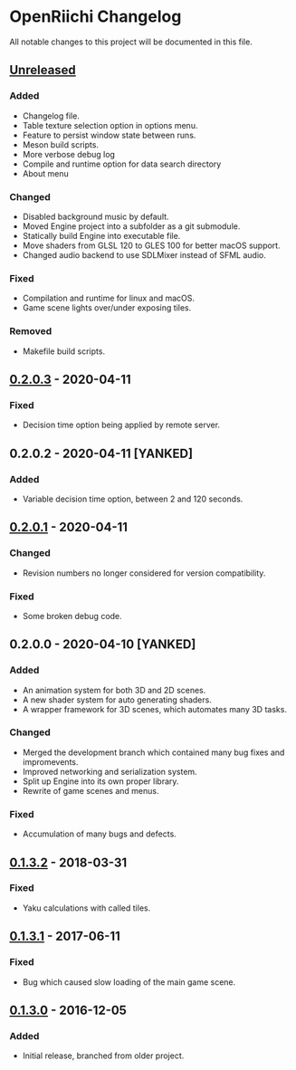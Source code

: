 # OpenRiichi Changelog

All notable changes to this project will be documented in this file.

## [Unreleased]

### Added
- Changelog file.
- Table texture selection option in options menu.
- Feature to persist window state between runs.
- Meson build scripts.
- More verbose debug log
- Compile and runtime option for data search directory
- About menu

### Changed
- Disabled background music by default.
- Moved Engine project into a subfolder as a git submodule.
- Statically build Engine into executable file.
- Move shaders from GLSL 120 to GLES 100 for better macOS support.
- Changed audio backend to use SDLMixer instead of SFML audio.

### Fixed
- Compilation and runtime for linux and macOS.
- Game scene lights over/under exposing tiles.

### Removed
- Makefile build scripts.

## [0.2.0.3] - 2020-04-11

### Fixed
- Decision time option being applied by remote server.

## 0.2.0.2 - 2020-04-11 [YANKED]

### Added
- Variable decision time option, between 2 and 120 seconds.

## [0.2.0.1] - 2020-04-11

### Changed
- Revision numbers no longer considered for version compatibility.

### Fixed
- Some broken debug code.

## 0.2.0.0 - 2020-04-10 [YANKED]

### Added
- An animation system for both 3D and 2D scenes.
- A new shader system for auto generating shaders.
- A wrapper framework for 3D scenes, which automates many 3D tasks.

### Changed
- Merged the development branch which contained many bug fixes and impromevents.
- Improved networking and serialization system.
- Split up Engine into its own proper library.
- Rewrite of game scenes and menus.

### Fixed
- Accumulation of many bugs and defects.

## [0.1.3.2] - 2018-03-31

### Fixed
- Yaku calculations with called tiles.

## [0.1.3.1] - 2017-06-11

### Fixed
- Bug which caused slow loading of the main game scene.

## [0.1.3.0] - 2016-12-05

### Added
- Initial release, branched from older project.

[unreleased]: https://github.com/FluffyStuff/OpenRiichi/compare/v0.2.0.3...HEAD
[0.2.0.3]:    https://github.com/FluffyStuff/OpenRiichi/releases/tag/v0.2.0.3
[0.2.0.1]:    https://github.com/FluffyStuff/OpenRiichi/releases/tag/v0.2.0.1
[0.1.3.2]:    https://github.com/FluffyStuff/OpenRiichi/releases/tag/v0.1.3.2
[0.1.3.1]:    https://github.com/FluffyStuff/OpenRiichi/releases/tag/v0.1.3.1
[0.1.3.0]:    https://github.com/FluffyStuff/OpenRiichi/releases/tag/v0.1.3